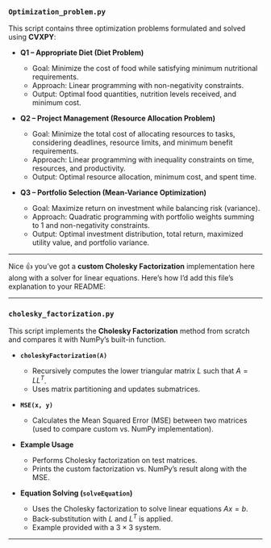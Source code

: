 
### `Optimization_problem.py`

This script contains three optimization problems formulated and solved using **CVXPY**:

* **Q1 – Appropriate Diet (Diet Problem)**

  * Goal: Minimize the cost of food while satisfying minimum nutritional requirements.
  * Approach: Linear programming with non-negativity constraints.
  * Output: Optimal food quantities, nutrition levels received, and minimum cost.

* **Q2 – Project Management (Resource Allocation Problem)**

  * Goal: Minimize the total cost of allocating resources to tasks, considering deadlines, resource limits, and minimum benefit requirements.
  * Approach: Linear programming with inequality constraints on time, resources, and productivity.
  * Output: Optimal resource allocation, minimum cost, and spent time.

* **Q3 – Portfolio Selection (Mean-Variance Optimization)**

  * Goal: Maximize return on investment while balancing risk (variance).
  * Approach: Quadratic programming with portfolio weights summing to 1 and non-negativity constraints.
  * Output: Optimal investment distribution, total return, maximized utility value, and portfolio variance.

---


Nice 👍 you’ve got a **custom Cholesky Factorization** implementation here along with a solver for linear equations.
Here’s how I’d add this file’s explanation to your README:

---

### `cholesky_factorization.py`

This script implements the **Cholesky Factorization** method from scratch and compares it with NumPy’s built-in function.

* **`choleskyFactorization(A)`**

  * Recursively computes the lower triangular matrix $L$ such that $A = L L^T$.
  * Uses matrix partitioning and updates submatrices.

* **`MSE(x, y)`**

  * Calculates the Mean Squared Error (MSE) between two matrices (used to compare custom vs. NumPy implementation).

* **Example Usage**

  * Performs Cholesky factorization on test matrices.
  * Prints the custom factorization vs. NumPy’s result along with the MSE.

* **Equation Solving (`solveEquation`)**

  * Uses the Cholesky factorization to solve linear equations $A x = b$.
  * Back-substitution with $L$ and $L^T$ is applied.
  * Example provided with a $3 \times 3$ system.

---

